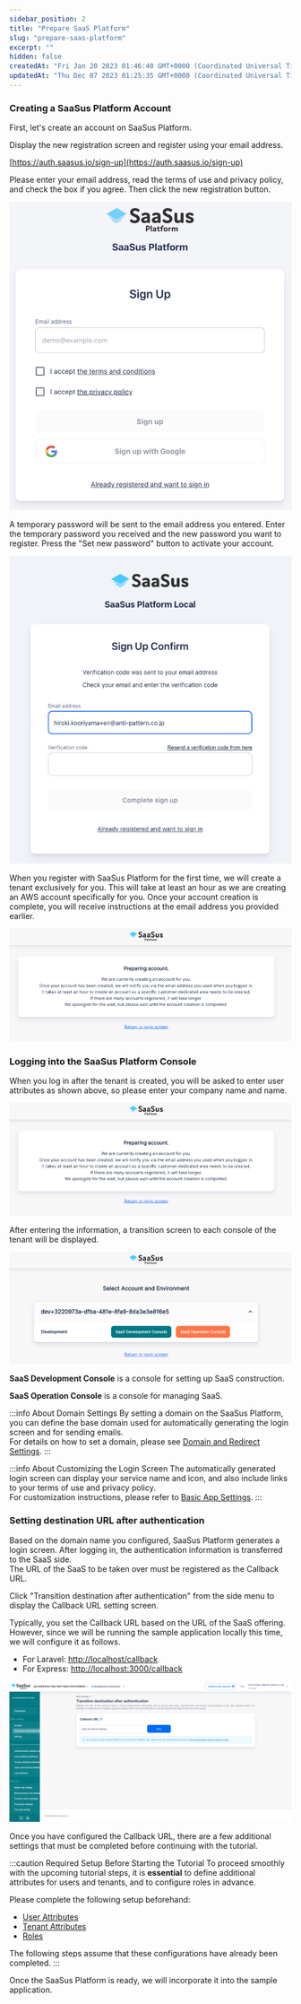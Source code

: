 ```yaml
---
sidebar_position: 2
title: "Prepare SaaS Platform"
slug: "prepare-saas-platform"
excerpt: ""
hidden: false
createdAt: "Fri Jan 20 2023 01:46:40 GMT+0000 (Coordinated Universal Time)"
updatedAt: "Thu Dec 07 2023 01:25:35 GMT+0000 (Coordinated Universal Time)"
---
```


### Creating a SaaSus Platform Account

First, let's create an account on SaaSus Platform.

Display the new registration screen and register using your email address.

[https://auth.saasus.io/sign-up](https://auth.saasus.io/sign-up)

Please enter your email address, read the terms of use and privacy policy, and check the box if you agree. Then click the new registration button.

![01](/img/tutorial/prepare-saasus-platform/prepare-saasus-platform-01.png)

A temporary password will be sent to the email address you entered. Enter the temporary password you received and the new password you want to register. Press the "Set new password" button to activate your account.

![02](/img/tutorial/prepare-saasus-platform/prepare-saasus-platform-02.png)

When you register with SaaSus Platform for the first time, we will create a tenant exclusively for you. This will take at least an hour as we are creating an AWS account specifically for you. Once your account creation is complete, you will receive instructions at the email address you provided earlier.

![03](/img/tutorial/prepare-saasus-platform/prepare-saasus-platform-03.png)

### Logging into the SaaSus Platform Console

When you log in after the tenant is created, you will be asked to enter user attributes as shown above, so please enter your company name and name.

![04](/img/tutorial/prepare-saasus-platform/prepare-saasus-platform-04.png)

After entering the information, a transition screen to each console of the tenant will be displayed.

![05](/img/tutorial/prepare-saasus-platform/prepare-saasus-platform-05.png)

**SaaS Development Console** is a console for setting up SaaS construction.

**SaaS Operation Console** is a console for managing SaaS.

:::info About Domain Settings
By setting a domain on the SaaSus Platform, you can define the base domain used for automatically generating the login screen and for sending emails.  
For details on how to set a domain, please see [Domain and Redirect Settings](/docs/part-4/application-settings/domain-and-redirect-settings).
:::

:::info About Customizing the Login Screen
The automatically generated login screen can display your service name and icon, and also include links to your terms of use and privacy policy.  
For customization instructions, please refer to [Basic App Settings](/docs/part-4/application-settings/basic-app-settings).
:::

### Setting destination URL after authentication

Based on the domain name you configured, SaaSus Platform generates a login screen. After logging in, the authentication information is transferred to the SaaS side.<br/>
The URL of the SaaS to be taken over must be registered as the Callback URL.

Click "Transition destination after authentication" from the side menu to display the Callback URL setting screen.

Typically, you set the Callback URL based on the URL of the SaaS offering.<br/>
However, since we will be running the sample application locally this time, we will configure it as follows.

- For Laravel: [http://localhost/callback](http://localhost/callback)
- For Express: [http://localhost:3000/callback](http://localhost:3000/callback)

![06](/img/tutorial/prepare-saasus-platform/prepare-saasus-platform-06.png)

Once you have configured the Callback URL, there are a few additional settings that must be completed before continuing with the tutorial.

:::caution Required Setup Before Starting the Tutorial
To proceed smoothly with the upcoming tutorial steps, it is **essential** to define additional attributes for users and tenants, and to configure roles in advance.

Please complete the following setup beforehand:

- [User Attributes](/docs/part-4/user-authz-settings/declare-additional-attribute-to-user)
- [Tenant Attributes](/docs/part-4/application-settings/declare-additional-attribute-to-tenant)
- [Roles](/docs/part-4/user-authz-settings/role-definition)

The following steps assume that these configurations have already been completed.
:::

Once the SaaSus Platform is ready, we will incorporate it into the sample application.